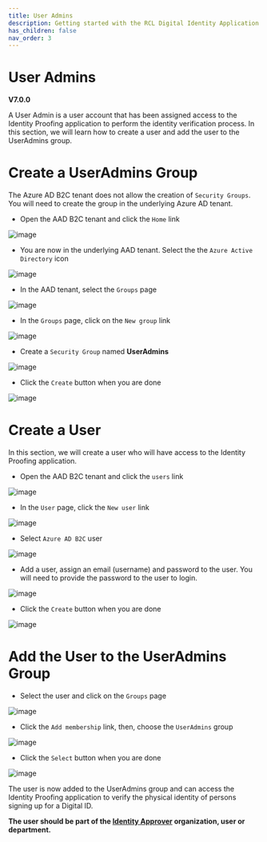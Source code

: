 ```yaml
---
title: User Admins
description: Getting started with the RCL Digital Identity Application.
has_children: false
nav_order: 3
---
```


# User Admins
**V7.0.0**

A User Admin is a user account that has been assigned access to the Identity Proofing application to perform the identity verification process. In this section, we will learn how to create a user and add the user to the UserAdmins group.

# Create a UserAdmins Group

The Azure AD B2C tenant does not allow the creation of ``Security Groups``. You will need to create the group in the underlying Azure AD tenant.

- Open the AAD B2C tenant and click the ``Home`` link

![image](/images/useradmin/group-add.png)

- You are now in the underlying AAD tenant. Select the the ``Azure Active Directory`` icon

![image](/images/useradmin/group-add2.png)

- In the AAD tenant, select the ``Groups`` page

![image](/images/useradmin/group-add3.png)

- In the ``Groups`` page, click on the ``New group`` link

![image](/images/useradmin/group-add4.png)

- Create a ``Security Group`` named **UserAdmins**

![image](/images/useradmin/group-add5.png)

- Click the ``Create`` button when you are done

![image](/images/useradmin/group-add6.png)

# Create a User

In this section, we will create a user who will have access to the Identity Proofing application.

- Open the AAD B2C tenant and click the ``users`` link

![image](/images/useradmin/user-add.png)

- In the ``User`` page, click the ``New user`` link

![image](/images/useradmin/user-add2.png)

- Select ``Azure AD B2C`` user

![image](/images/useradmin/user-add3.png)

- Add a user, assign an email (username) and password to the user. You will need to provide the password to the user to login.

![image](/images/useradmin/user-add4.png)

- Click the ``Create`` button when you are done

![image](/images/useradmin/user-add5.png)

# Add the User to the UserAdmins Group

- Select the user and click on the ``Groups`` page

![image](/images/useradmin/user-group-add.png)

- Click the ``Add membership`` link, then, choose the ``UserAdmins`` group

![image](/images/useradmin/user-group-add2.png)

- Click the ``Select`` button when you are done


![image](/images/useradmin/user-group-add3.png)

The user is now added to the UserAdmins group and can access the Identity Proofing application to verify the physical identity of persons signing up for a Digital ID.

**The user should be part of the [Identity Approver](aadb2c.md#customize-the-sign-up-page) organization, user or department.**



